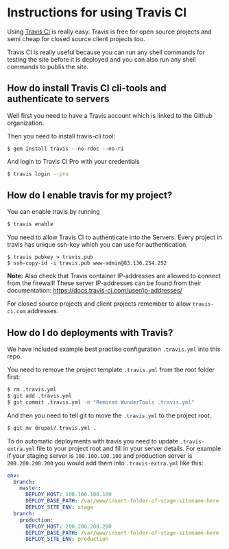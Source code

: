 Instructions for using Travis CI
================================

Using [Travis CI](https://travis-ci.com) is really easy. Travis is free for open source projects and semi cheap for closed source client projects too.

Travis CI is really useful because you can run any shell commands for testing the site before it is deployed and you can also run any shell commands to publis the site.

How do install Travis CI cli-tools and authenticate to servers
--------------------------------------------------------------
Well first you need to have a Travis account which is linked to the Github organization.

Then you need to install travis-cli tool:
```
$ gem install travis --no-rdoc --no-ri
```

And login to Travis CI Pro with your credentials
```bash
$ travis login --pro
```

How do I enable travis for my project?
--------------------------------------

You can enable travis by running
```bash
$ travis enable
```

You need to allow Travis CI to authenticate into the Servers. Every project in travis has unique ssh-key which you can use for authentication.
```
$ travis pubkey > travis.pub
$ ssh-copy-id -i travis.pub www-admin@83.136.254.252
```

**Note:** Also check that Travis container IP-addresses are allowed to connect from the firewall! These server IP-addresses can be found from their documentation: https://docs.travis-ci.com/user/ip-addresses/ 

For closed source projects and client projects remember to allow `travis-ci.com` addresses.


How do I do deployments with Travis?
------------------------------------

We have included example best practise configuration `.travis.yml` into this repo.

You need to remove the project template `.travis.yml` from the root folder first:

```bash
$ rm .travis.yml
$ git add .travis.yml
$ git commit .travis.yml -m "Removed WunderTools .travis.yml"
```

And then you need to tell git to move the `.travis.yml` to the project root.
```bash
$ git mv drupal/.travis.yml .
```

To do automatic deployments with travis you need to update `.travis-extra.yml` file to your project root and fill in your server details. For example if your staging server is `100.100.100.100` and production server is `200.200.200.200` you would add them into `.travis-extra.yml` like this:

```yml
env:
  branch:
    master:
      DEPLOY_HOST: 100.100.100.100
      DEPLOY_BASE_PATH: /var/www/insert-folder-of-stage-sitename-here
      DEPLOY_SITE_ENV: stage
  branch:
    production:
      DEPLOY_HOST: 200.200.200.200
      DEPLOY_BASE_PATH: /var/www/insert-folder-of-stage-sitename-here
      DEPLOY_SITE_ENV: production
```